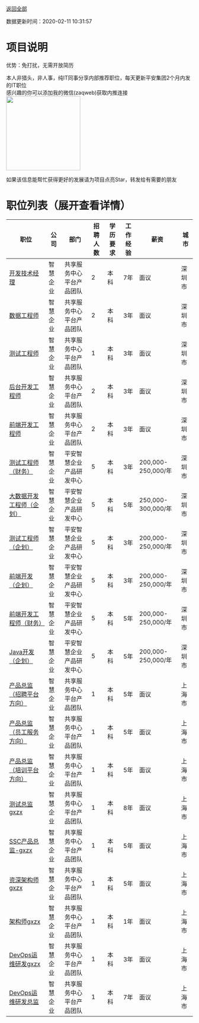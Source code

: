 [返回全部](https://github.com/zaqweb/PA-IT-JOBS/)

数据更新时间：2020-02-11 10:31:57
# 项目说明

优势：免打扰，无需开放简历

本人非猎头，非人事，纯IT同事分享内部推荐职位，每天更新平安集团2个月内发的IT职位  
感兴趣的你可以添加我的微信(zaqweb)获取内推连接  
<img src="https://github.com/zaqweb/PA-IT-JOBS/blob/master/WechatICode.jpeg"  height="200" width="200">

如果该信息能帮忙获得更好的发展请为项目点亮Star，转发给有需要的朋友
# 职位列表（展开查看详情）

|职位|公司|部门|招聘人数|学历要求|工作经验|薪资|城市|
|---|---|---|---|---|---|---|---|
|[开发技术经理](../detail/2696B70616144EDFB0773636636A900E.md)|智慧企业|共享服务中心平台产品团队|2|本科|7年|面议|深圳市|
|[数据工程师](../detail/FAB056B57FD244FF982BCDB60F1E61BD.md)|智慧企业|共享服务中心平台产品团队|2|本科|3年|面议|深圳市|
|[测试工程师](../detail/ADE0073745444EBFA7E892738DB8E1D7.md)|智慧企业|共享服务中心平台产品团队|1|本科|3年|面议|深圳市|
|[后台开发工程师](../detail/00BB4D9979BE45BDB416084A1035BC4C.md)|智慧企业|共享服务中心平台产品团队|2|本科|3年|面议|深圳市|
|[前端开发工程师](../detail/9611259FFF02411EB6220A7032C28DBA.md)|智慧企业|共享服务中心平台产品团队|2|本科|3年|面议|深圳市|
|[测试工程师（财务）](../detail/A30D34087185406A82C56267D3189B6C.md)|智慧企业|平安智慧企业产品研发中心|5|本科|3年|200,000-250,000/年|深圳市|
|[大数据开发工程师（企划）](../detail/5340AD2BF4284F23ABFF87C5E492B4B1.md)|智慧企业|平安智慧企业产品研发中心|5|本科|5年|250,000-300,000/年|深圳市|
|[测试工程师（企划）](../detail/DCE597FF5D8D4198ABD3E594B852DE01.md)|智慧企业|平安智慧企业产品研发中心|5|本科|3年|200,000-250,000/年|深圳市|
|[前端开发（企划）](../detail/B61D86812D294108B10123019A336653.md)|智慧企业|平安智慧企业产品研发中心|5|本科|3年|200,000-250,000/年|深圳市|
|[前端开发工程师（财务）](../detail/090B0AA6EDFD4B4D8C1997D7A6A2E6FC.md)|智慧企业|平安智慧企业产品研发中心|5|本科|5年|200,000-250,000/年|深圳市|
|[Java开发（企划）](../detail/D8314BD6EB6D4B01B84DEB6DD20FA38C.md)|智慧企业|平安智慧企业产品研发中心|5|本科|5年|200,000-250,000/年|深圳市|
|[产品总监（招聘平台方向）](../detail/CD415AB74D8448C0B39D135538F13790.md)|智慧企业|共享服务中心平台产品团队|1|本科|5年|面议|上海市|
|[产品总监（员工服务方向）](../detail/35EDD237F0934B698ABF9C05773C28C3.md)|智慧企业|共享服务中心平台产品团队|1|本科|5年|面议|上海市|
|[产品总监（培训平台方向）](../detail/57DC84AC844C419E893674BE99CDCAD8.md)|智慧企业|共享服务中心平台产品团队|1|本科|5年|面议|上海市|
|[测试总监gxzx](../detail/B1D1B3C499884831A3A45E5D09466BE6.md)|智慧企业|共享服务中心平台产品团队|1|本科|8年|面议|上海市|
|[SSC产品总监-gxzx](../detail/314F59FEA03441DD89D9182CBFE48DF2.md)|智慧企业|共享服务中心平台产品团队|1|本科|5年|面议|上海市|
|[资深架构师gxzx](../detail/7D56E8C357684020A1DCC2060AE31D97.md)|智慧企业|共享服务中心平台产品团队|1|本科|5年|面议|上海市|
|[架构师gxzx](../detail/E2A5A2099123458280DA26F0FA706157.md)|智慧企业|共享服务中心平台产品团队|1|本科|1年|面议|上海市|
|[DevOps运维研发gxzx](../detail/84409C80D6094B958BF65C0B6FA57747.md)|智慧企业|共享服务中心平台产品团队|1|本科|3年|面议|上海市|
|[DevOps运维研发总监](../detail/5641145178C04460B0F0AFE6D20C6EB0.md)|智慧企业|共享服务中心平台产品团队|1|本科|7年|面议|上海市|




